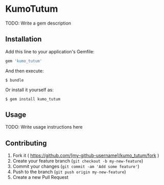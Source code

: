 # KumoTutum

TODO: Write a gem description

## Installation

Add this line to your application's Gemfile:

```ruby
gem 'kumo_tutum'
```

And then execute:

    $ bundle

Or install it yourself as:

    $ gem install kumo_tutum

## Usage

TODO: Write usage instructions here

## Contributing

1. Fork it ( https://github.com/[my-github-username]/kumo_tutum/fork )
2. Create your feature branch (`git checkout -b my-new-feature`)
3. Commit your changes (`git commit -am 'Add some feature'`)
4. Push to the branch (`git push origin my-new-feature`)
5. Create a new Pull Request
